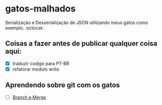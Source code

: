 # gatos-malhados
   Serialização e Desserialização de JSON utilizando meus gatos como exemplo. :octocat:

##  Coisas a fazer antes de publicar qualquer coisa aqui:
   - [x] traduzir codigo para PT-BR
   - [x] refatorar modulo write
##  Aprendendo sobre git com os gatos
   - [ ] [Branch e Merge](https://git-scm.com/book/pt-br/v1/Ramificação-Branching-no-Git-Básico-de-Branch-e-Merge)
